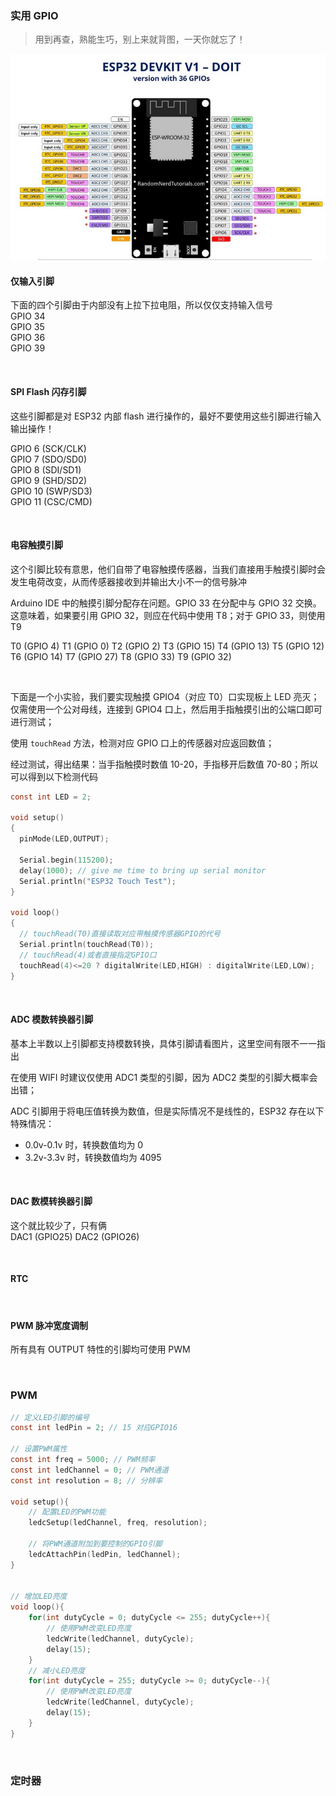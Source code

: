 ### 实用 GPIO

> 用到再查，熟能生巧，别上来就背图，一天你就忘了！

![](./image/basic/ab1.png)

#### 仅输入引脚

下面的四个引脚由于内部没有上拉下拉电阻，所以仅仅支持输入信号  
GPIO 34  
GPIO 35  
GPIO 36  
GPIO 39

<br>

#### SPI Flash 闪存引脚

这些引脚都是对 ESP32 内部 flash 进行操作的，最好不要使用这些引脚进行输入输出操作！

GPIO 6 (SCK/CLK)  
GPIO 7 (SDO/SD0)  
GPIO 8 (SDI/SD1)  
GPIO 9 (SHD/SD2)  
GPIO 10 (SWP/SD3)  
GPIO 11 (CSC/CMD)

<br>

#### 电容触摸引脚

这个引脚比较有意思，他们自带了电容触摸传感器，当我们直接用手触摸引脚时会发生电荷改变，从而传感器接收到并输出大小不一的信号脉冲

Arduino IDE 中的触摸引脚分配存在问题。GPIO 33 在分配中与 GPIO 32 交换。这意味着，如果要引用 GPIO 32，则应在代码中使用 T8；对于 GPIO 33，则使用 T9

T0 (GPIO 4)
T1 (GPIO 0)
T2 (GPIO 2)
T3 (GPIO 15)
T4 (GPIO 13)
T5 (GPIO 12)
T6 (GPIO 14)
T7 (GPIO 27)
T8 (GPIO 33)
T9 (GPIO 32)

<br>

下面是一个小实验，我们要实现触摸 GPIO4（对应 T0）口实现板上 LED 亮灭；  
仅需使用一个公对母线，连接到 GPIO4 口上，然后用手指触摸引出的公端口即可进行测试；

使用 `touchRead` 方法，检测对应 GPIO 口上的传感器对应返回数值；

经过测试，得出结果：当手指触摸时数值 10-20，手指移开后数值 70-80；所以可以得到以下检测代码

```c
const int LED = 2;

void setup()
{
  pinMode(LED,OUTPUT);

  Serial.begin(115200);
  delay(1000); // give me time to bring up serial monitor
  Serial.println("ESP32 Touch Test");
}

void loop()
{
  // touchRead(T0)直接读取对应带触摸传感器GPIO的代号
  Serial.println(touchRead(T0));
  // touchRead(4)或者直接指定GPIO口
  touchRead(4)<=20 ? digitalWrite(LED,HIGH) : digitalWrite(LED,LOW);
}
```

<br>

#### ADC 模数转换器引脚

基本上半数以上引脚都支持模数转换，具体引脚请看图片，这里空间有限不一一指出

在使用 WIFI 时建议仅使用 ADC1 类型的引脚，因为 ADC2 类型的引脚大概率会出错；

ADC 引脚用于将电压值转换为数值，但是实际情况不是线性的，ESP32 存在以下特殊情况：

- 0.0v-0.1v 时，转换数值均为 0
- 3.2v-3.3v 时，转换数值均为 4095

<br>

#### DAC 数模转换器引脚

这个就比较少了，只有俩  
DAC1 (GPIO25)
DAC2 (GPIO26)

<br>

#### RTC

<br>

#### PWM 脉冲宽度调制

所有具有 OUTPUT 特性的引脚均可使用 PWM

<br>

### PWM

```c
// 定义LED引脚的编号
const int ledPin = 2; // 15 对应GPIO16

// 设置PWM属性
const int freq = 5000; // PWM频率
const int ledChannel = 0; // PWM通道
const int resolution = 8; // 分辨率

void setup(){
    // 配置LED的PWM功能
    ledcSetup(ledChannel, freq, resolution);

    // 将PWM通道附加到要控制的GPIO引脚
    ledcAttachPin(ledPin, ledChannel);
}


// 增加LED亮度
void loop(){
    for(int dutyCycle = 0; dutyCycle <= 255; dutyCycle++){
        // 使用PWM改变LED亮度
        ledcWrite(ledChannel, dutyCycle);
        delay(15);
    }
    // 减小LED亮度
    for(int dutyCycle = 255; dutyCycle >= 0; dutyCycle--){
        // 使用PWM改变LED亮度
        ledcWrite(ledChannel, dutyCycle);
        delay(15);
    }
}
```

<br>

### 定时器
